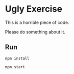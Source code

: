 # Ugly Exercise

This is a horrible piece of code.

Please do something about it.

## Run

`npm install`

`npm start`